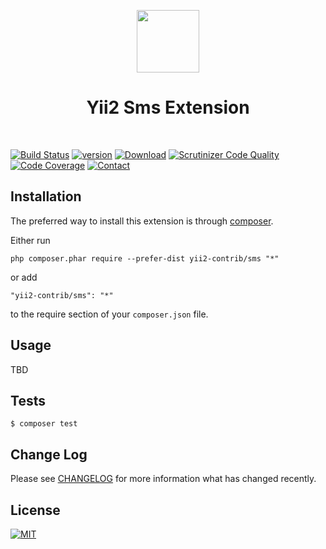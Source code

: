 <p align="center">
    <a href="https://github.com/yiisoft" target="_blank">
        <img src="https://avatars0.githubusercontent.com/u/993323" height="100px">
    </a>
    <h1 align="center">Yii2 Sms Extension</h1>
    <br>
</p>

[![Build Status](https://img.shields.io/travis/lichunqiang/sms.svg?style=flat-square)](http://travis-ci.org/lichunqiang/sms)
[![version](https://img.shields.io/packagist/v/yii2-contrib/sms.svg?style=flat-square)](https://packagist.org/packages/yii2-contrib/sms)
[![Download](https://img.shields.io/packagist/dt/yii2-contrib/sms.svg?style=flat-square)](https://packagist.org/packages/yii2-contrib/sms)
[![Scrutinizer Code Quality](https://img.shields.io/scrutinizer/g/lichunqiang/sms.svg?style=flat-square)](https://scrutinizer-ci.com/g/lichunqiang/sms)
[![Code Coverage](https://img.shields.io/scrutinizer/coverage/g/lichunqiang/sms.svg?style=flat-square)](https://scrutinizer-ci.com/g/lichunqiang/sms)
[![Contact](https://img.shields.io/badge/weibo-@chunqiang-blue.svg?style=flat-square)](http://weibo.com/chunqiang)


Installation
------------

The preferred way to install this extension is through [composer](http://getcomposer.org/download/).

Either run

```
php composer.phar require --prefer-dist yii2-contrib/sms "*"
```

or add

```
"yii2-contrib/sms": "*"
```

to the require section of your `composer.json` file.

Usage
-----

TBD

Tests
-----

```
$ composer test
```

Change Log
----------

Please see [CHANGELOG](CHANGELOG.md) for more information what has changed recently.

License
-------
[![MIT](https://img.shields.io/badge/license-MIT-blue.svg?style=flat-square)](LICENSE)


